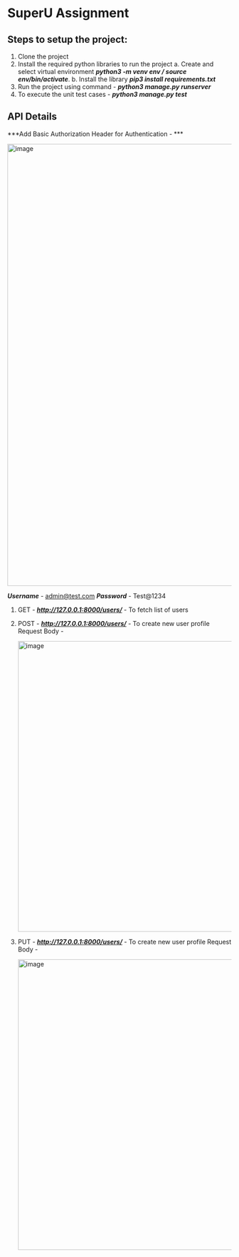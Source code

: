# SuperU Assignment

## Steps to setup the project:

1. Clone the project
2. Install the required python libraries to run the project
   a. Create and select virtual environment ***python3 -m venv env / source env/bin/activate***.
   b. Install the library ***pip3 install requirements.txt***
3. Run the project using command - ***python3 manage.py runserver***
4. To execute the unit test cases -  ***python3 manage.py test***




## API Details

***Add Basic Authorization Header for Authentication - ***

<img width="993" alt="image" src="https://github.com/rijildaniel/superu_assignment/assets/40638987/4ff3fd09-36d6-49be-87b6-a2e71be7d56e">

***Username*** - admin@test.com
***Password*** - Test@1234

1. GET - ***http://127.0.0.1:8000/users/*** - To fetch list of users
2. POST  - ***http://127.0.0.1:8000/users/*** - To create new user profile
   Request Body - 
   
   <img width="653" alt="image" src="https://github.com/rijildaniel/superu_assignment/assets/40638987/3d61c8ef-a360-4600-bc6e-dc36f9ff369b">

4. PUT  - ***http://127.0.0.1:8000/users/*** - To create new user profile
   Request Body - 
   
   <img width="653" alt="image" src="https://github.com/rijildaniel/superu_assignment/assets/40638987/3d61c8ef-a360-4600-bc6e-dc36f9ff369b">
